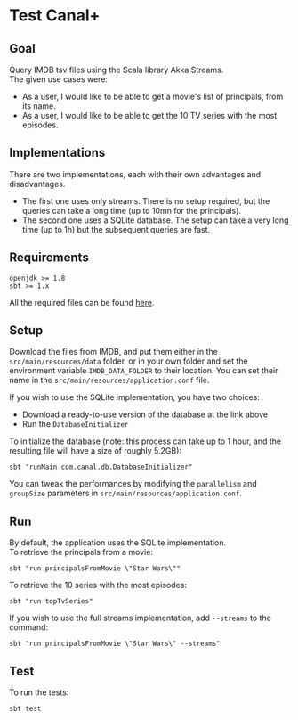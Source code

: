 # Test Canal+

## Goal

Query IMDB tsv files using the Scala library Akka Streams.  
The given use cases were:
- As a user, I would like to be able to get a movie's list of principals, from its name.
- As a user, I would like to be able to get the 10 TV series with the most episodes.

## Implementations

There are two implementations, each with their own advantages and disadvantages.  
- The first one uses only streams. There is no setup required, but the queries can take a long time (up to 10mn for the principals).
- The second one uses a SQLite database. The setup can take a very long time (up to 1h) but the subsequent queries are fast.

## Requirements

```
openjdk >= 1.8
sbt >= 1.x
```

All the required files can be found [here](https://drive.google.com/drive/folders/1dcCp46PQ_QtsMm0pGbPGQ-osDemGn9kp?usp=sharing).

## Setup

Download the files from IMDB, and put them either in the `src/main/resources/data` folder, or in your own folder and set the environment variable `IMDB_DATA_FOLDER` to their location. You can set their name in the `src/main/resources/application.conf` file.

If you wish to use the SQLite implementation, you have two choices:  
- Download a ready-to-use version of the database at the link above
- Run the `DatabaseInitializer`

To initialize the database (note: this process can take up to 1 hour, and the resulting file will have a size of roughly 5.2GB): 
```shell
sbt "runMain com.canal.db.DatabaseInitializer"
```

You can tweak the performances by modifying the `parallelism` and `groupSize` parameters in `src/main/resources/application.conf`.

## Run

By default, the application uses the SQLite implementation.  
To retrieve the principals from a movie:
```
sbt "run principalsFromMovie \"Star Wars\""
```

To retrieve the 10 series with the most episodes:
```
sbt "run topTvSeries"
```

If you wish to use the full streams implementation, add `--streams` to the command:
```
sbt "run principalsFromMovie \"Star Wars\" --streams"
```

## Test

To run the tests:
```
sbt test
```
